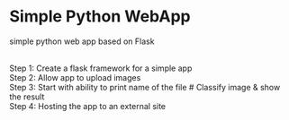 # Simple Python WebApp
simple python web app based on Flask

<br>Step 1: Create a flask framework for a simple app
<br>Step 2: Allow app to upload images
<br>Step 3: Start with ability to print name of the file # Classify image & show the result
<br>Step 4: Hosting the app to an external site

